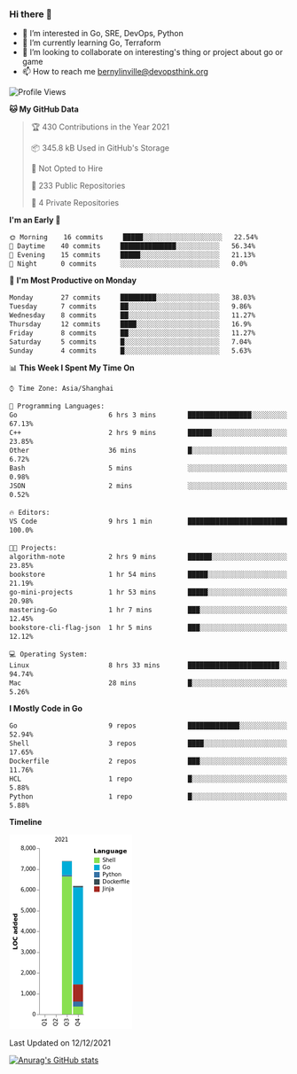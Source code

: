 ### Hi there 👋

- 👀 I’m interested in Go, SRE, DevOps, Python
- 🌱 I’m currently learning Go, Terraform
- 👯 I’m looking to collaborate on interesting's thing or project about go or game
- 📫 How to reach me bernylinville@devopsthink.org

<!--START_SECTION:waka-->
![Profile Views](http://img.shields.io/badge/Profile%20Views-0-blue)

**🐱 My GitHub Data** 

> 🏆 430 Contributions in the Year 2021
 > 
> 📦 345.8 kB Used in GitHub's Storage 
 > 
> 🚫 Not Opted to Hire
 > 
> 📜 233 Public Repositories 
 > 
> 🔑 4 Private Repositories  
 > 
**I'm an Early 🐤** 

```text
🌞 Morning    16 commits     █████░░░░░░░░░░░░░░░░░░░░   22.54% 
🌆 Daytime    40 commits     ██████████████░░░░░░░░░░░   56.34% 
🌃 Evening    15 commits     █████░░░░░░░░░░░░░░░░░░░░   21.13% 
🌙 Night      0 commits      ░░░░░░░░░░░░░░░░░░░░░░░░░   0.0%

```
📅 **I'm Most Productive on Monday** 

```text
Monday       27 commits     █████████░░░░░░░░░░░░░░░░   38.03% 
Tuesday      7 commits      ██░░░░░░░░░░░░░░░░░░░░░░░   9.86% 
Wednesday    8 commits      ██░░░░░░░░░░░░░░░░░░░░░░░   11.27% 
Thursday     12 commits     ████░░░░░░░░░░░░░░░░░░░░░   16.9% 
Friday       8 commits      ██░░░░░░░░░░░░░░░░░░░░░░░   11.27% 
Saturday     5 commits      █░░░░░░░░░░░░░░░░░░░░░░░░   7.04% 
Sunday       4 commits      █░░░░░░░░░░░░░░░░░░░░░░░░   5.63%

```


📊 **This Week I Spent My Time On** 

```text
⌚︎ Time Zone: Asia/Shanghai

💬 Programming Languages: 
Go                       6 hrs 3 mins        ████████████████░░░░░░░░░   67.13% 
C++                      2 hrs 9 mins        ██████░░░░░░░░░░░░░░░░░░░   23.85% 
Other                    36 mins             █░░░░░░░░░░░░░░░░░░░░░░░░   6.72% 
Bash                     5 mins              ░░░░░░░░░░░░░░░░░░░░░░░░░   0.98% 
JSON                     2 mins              ░░░░░░░░░░░░░░░░░░░░░░░░░   0.52%

🔥 Editors: 
VS Code                  9 hrs 1 min         █████████████████████████   100.0%

🐱‍💻 Projects: 
algorithm-note           2 hrs 9 mins        ██████░░░░░░░░░░░░░░░░░░░   23.85% 
bookstore                1 hr 54 mins        █████░░░░░░░░░░░░░░░░░░░░   21.19% 
go-mini-projects         1 hr 53 mins        █████░░░░░░░░░░░░░░░░░░░░   20.98% 
mastering-Go             1 hr 7 mins         ███░░░░░░░░░░░░░░░░░░░░░░   12.45% 
bookstore-cli-flag-json  1 hr 5 mins         ███░░░░░░░░░░░░░░░░░░░░░░   12.12%

💻 Operating System: 
Linux                    8 hrs 33 mins       ███████████████████████░░   94.74% 
Mac                      28 mins             █░░░░░░░░░░░░░░░░░░░░░░░░   5.26%

```

**I Mostly Code in Go** 

```text
Go                       9 repos             █████████████░░░░░░░░░░░░   52.94% 
Shell                    3 repos             ████░░░░░░░░░░░░░░░░░░░░░   17.65% 
Dockerfile               2 repos             ███░░░░░░░░░░░░░░░░░░░░░░   11.76% 
HCL                      1 repo              █░░░░░░░░░░░░░░░░░░░░░░░░   5.88% 
Python                   1 repo              █░░░░░░░░░░░░░░░░░░░░░░░░   5.88%

```


**Timeline**

![Chart not found](https://raw.githubusercontent.com/bernylinville/bernylinville/main/charts/bar_graph.png) 


 Last Updated on 12/12/2021
<!--END_SECTION:waka-->

[![Anurag's GitHub stats](https://github-readme-stats.vercel.app/api?username=bernylinville)](https://github.com/anuraghazra/github-readme-stats)


<!--
**kylechou-dunk/kylechou-dunk** is a ✨ _special_ ✨ repository because its `README.md` (this file) appears on your GitHub profile.

Here are some ideas to get you started:

- 🔭 I’m currently working on ...
- 🌱 I’m currently learning ...
- 👯 I’m looking to collaborate on ...
- 🤔 I’m looking for help with ...
- 💬 Ask me about ...
- 📫 How to reach me: ...
- 😄 Pronouns: ...
- ⚡ Fun fact: ...
-->

